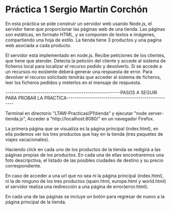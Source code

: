 # Práctica 1  Sergio Martín Corchón

En esta práctica se pide construir un servidor web usando Node.js, el servidor tiene que proporcionar las páginas web de una tienda. Las páginas son estáticas, en formato HTML, y se componen de textos e imágenes, compartiendo una hoja de estilo. La tienda tiene 3 productos y una pagina web asociada a cada producto.



El servidor está implementado en node.js. Recibe peticiones de los clientes, que tiene que atender. Detecta la petición del cliente y accede al sistema de ficheros local para localizar el recurso pedido y devolverlo. Si se accede a un recursos no existente deberá generar una respuesta de error.
Para devolver el recurso solicitado tendrás que acceder al sistema de ficheros, leer los ficheros pedidos y meterlos en el mensaje de respuesta. 

--------------------------------------------------------PASOS A SEGUIR PARA PROBAR LA PRACTICA----------------------------------------------------

 Terminal en directorio "LTAW-Practicas\P1\tienda"  y ejecutar "node server-tienda.js", Acceder a "http://localhost:8080/" en un navegador Firefox.

 La primera página que se visualiza es la página principal (index.html), en ella podemos ver los tres productos que hay en la tienda (tres paquetes de viajes vacacionales).

 Haciendo click en cada uno de los productos de la tienda se redigirá a las páginas propias de los productos. En cada una de ellas encontraremos una foto descripctiva, el listado de las posibles ciudades de destino y su precio correspondiente.

En caso de acceder a una url que no sea ni la página principal (index.html), ni la de ninguno de los tres productos (spain.html, europe.html y world.html) el servidor realiza una redirección a una página de error(error.html).

En cada una de las páginas se incluye un botón para regresar de nuevo a la página principal de la tienda.
